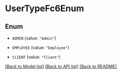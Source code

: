 # UserTypeFc6Enum

## Enum


* `ADMIN` (value: `"Admin"`)

* `EMPLOYEE` (value: `"Employee"`)

* `CLIENT` (value: `"Client"`)


[[Back to Model list]](../README.md#documentation-for-models) [[Back to API list]](../README.md#documentation-for-api-endpoints) [[Back to README]](../README.md)


